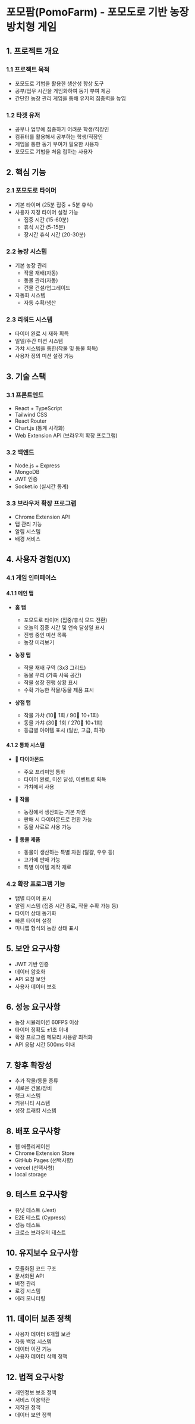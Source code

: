 # 포모팜(PomoFarm) - 포모도로 기반 농장 방치형 게임

## 1. 프로젝트 개요

### 1.1 프로젝트 목적

- 포모도로 기법을 활용한 생산성 향상 도구
- 공부/업무 시간을 게임화하여 동기 부여 제공
- 간단한 농장 관리 게임을 통해 유저의 집중력을 높임

### 1.2 타겟 유저

- 공부나 업무에 집중하기 어려운 학생/직장인
- 컴퓨터를 활용해서 공부하는 학생/직장인
- 게임을 통한 동기 부여가 필요한 사용자
- 포모도로 기법을 처음 접하는 사용자

## 2. 핵심 기능

### 2.1 포모도로 타이머

- 기본 타이머 (25분 집중 + 5분 휴식)
- 사용자 지정 타이머 설정 가능
  - 집중 시간 (15-60분)
  - 휴식 시간 (5-15분)
  - 장시간 휴식 시간 (20-30분)

### 2.2 농장 시스템

- 기본 농장 관리
  - 작물 재배(자동)
  - 동물 관리(자동)
  - 건물 건설/업그레이드
- 자동화 시스템
  - 자동 수확/생산

### 2.3 리워드 시스템

- 타이머 완료 시 재화 획득
- 일일/주간 미션 시스템
- 가챠 시스템을 통한(작물 및 동물 흭득)
- 사용자 정의 미션 설정 가능

## 3. 기술 스택

### 3.1 프론트엔드

- React + TypeScript
- Tailwind CSS
- React Router
- Chart.js (통계 시각화)
- Web Extension API (브라우저 확장 프로그램)

### 3.2 백엔드

- Node.js + Express
- MongoDB
- JWT 인증
- Socket.io (실시간 통계)

### 3.3 브라우저 확장 프로그램

- Chrome Extension API
- 탭 관리 기능
- 알림 시스템
- 배경 서비스

## 4. 사용자 경험(UX)

### 4.1 게임 인터페이스

#### 4.1.1 메인 탭

- **홈 탭**

  - 포모도로 타이머 (집중/휴식 모드 전환)
  - 오늘의 집중 시간 및 연속 달성일 표시
  - 진행 중인 미션 목록
  - 농장 미리보기

- **농장 탭**

  - 작물 재배 구역 (3x3 그리드)
  - 동물 우리 (가축 사육 공간)
  - 작물 성장 진행 상황 표시
  - 수확 가능한 작물/동물 제품 표시

- **상점 탭**
  - 작물 가챠 (10💎 1회 / 90💎 10+1회)
  - 동물 가챠 (30💎 1회 / 270💎 10+1회)
  - 등급별 아이템 표시 (일반, 고급, 희귀)

#### 4.1.2 통화 시스템

- **💎 다이아몬드**

  - 주요 프리미엄 통화
  - 타이머 완료, 미션 달성, 이벤트로 획득
  - 가챠에서 사용

- **🌾 작물**

  - 농장에서 생산되는 기본 자원
  - 판매 시 다이아몬드로 전환 가능
  - 동물 사료로 사용 가능

- **🥚 동물 제품**
  - 동물이 생산하는 특별 자원 (달걀, 우유 등)
  - 고가에 판매 가능
  - 특별 아이템 제작 재료

### 4.2 확장 프로그램 기능

- 탭별 타이머 표시
- 알림 시스템 (집중 시간 종료, 작물 수확 가능 등)
- 타이머 상태 동기화
- 빠른 타이머 설정
- 미니맵 형식의 농장 상태 표시

## 5. 보안 요구사항

- JWT 기반 인증
- 데이터 암호화
- API 요청 보안
- 사용자 데이터 보호

## 6. 성능 요구사항

- 농장 시뮬레이션 60FPS 이상
- 타이머 정확도 ±1초 이내
- 확장 프로그램 메모리 사용량 최적화
- API 응답 시간 500ms 이내

## 7. 향후 확장성

- 추가 작물/동물 종류
- 새로운 건물/장비
- 랭크 시스템
- 커뮤니티 시스템
- 성장 트래킹 시스템

## 8. 배포 요구사항

- 웹 애플리케이션
- Chrome Extension Store
- GitHub Pages (선택사항)
- vercel (선택사항)
- local storage

## 9. 테스트 요구사항

- 유닛 테스트 (Jest)
- E2E 테스트 (Cypress)
- 성능 테스트
- 크로스 브라우저 테스트

## 10. 유지보수 요구사항

- 모듈화된 코드 구조
- 문서화된 API
- 버전 관리
- 로깅 시스템
- 에러 모니터링

## 11. 데이터 보존 정책

- 사용자 데이터 6개월 보관
- 자동 백업 시스템
- 데이터 이전 기능
- 사용자 데이터 삭제 정책

## 12. 법적 요구사항

- 개인정보 보호 정책
- 서비스 이용약관
- 저작권 정책
- 데이터 보안 정책
